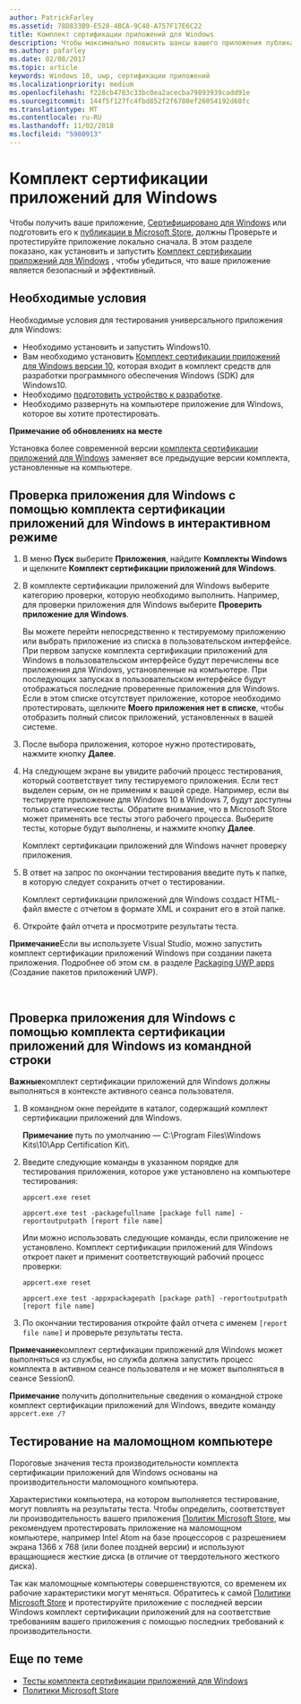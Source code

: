 ```yaml
---
author: PatrickFarley
ms.assetid: 78D833B9-E528-4BCA-9C48-A757F17E6C22
title: Комплект сертификации приложений для Windows
description: Чтобы максимально повысить шансы вашего приложения публикацию в Microsoft Store или получение статуса Сертифицировано для Windows, проверьте и протестируйте приложение локально, прежде чем отправлять его на сертификацию. В этой статье показано, как установить и запустить комплект сертификации приложений для Windows.
ms.author: pafarley
ms.date: 02/08/2017
ms.topic: article
keywords: Windows 10, uwp, сертификации приложений
ms.localizationpriority: medium
ms.openlocfilehash: f228cb4783c33bc0ea2acecba79893939cadd91e
ms.sourcegitcommit: 144f5f127fc4fbd852f2f6780ef26054192d68fc
ms.translationtype: MT
ms.contentlocale: ru-RU
ms.lasthandoff: 11/02/2018
ms.locfileid: "5980913"
---
```

# <a name="windows-app-certification-kit"></a>Комплект сертификации приложений для Windows



Чтобы получить ваше приложение, [Сертифицировано для Windows](https://msdn.microsoft.com/windows/desktop/jj134964.aspx) или подготовить его к [публикации в Microsoft Store](https://msdn.microsoft.com/library/windows/apps/Hh694062), должны Проверьте и протестируйте приложение локально сначала. В этом разделе показано, как установить и запустить [Комплект сертификации приложений для Windows](http://go.microsoft.com/fwlink/p/?LinkID=309666) , чтобы убедиться, что ваше приложение является безопасный и эффективный.

## <a name="prerequisites"></a>Необходимые условия

Необходимые условия для тестирования универсального приложения для Windows:

-   Необходимо установить и запустить Windows10.
-   Вам необходимо установить [Комплект сертификации приложений для Windows версии 10]( http://go.microsoft.com/fwlink/p/?LinkID=309666), которая входит в комплект средств для разработки программного обеспечения Windows (SDK) для Windows10.
-   Необходимо [подготовить устройство к разработке](https://docs.microsoft.com/windows/uwp/get-started/enable-your-device-for-development).
-   Необходимо развернуть на компьютере приложение для Windows, которое вы хотите протестировать.

**Примечание об обновлениях на месте**

Установка более современной версии [комплекта сертификации приложений для Windows]( http://go.microsoft.com/fwlink/p/?LinkID=309666) заменяет все предыдущие версии комплекта, установленные на компьютере.

## <a name="validate-your-windows-app-using-the-windows-app-certification-kit-interactively"></a>Проверка приложения для Windows с помощью комплекта сертификации приложений для Windows в интерактивном режиме

1.  В меню **Пуск** выберите **Приложения**, найдите **Комплекты Windows** и щелкните **Комплект сертификации приложений для Windows**.

2.  В комплекте сертификации приложений для Windows выберите категорию проверки, которую необходимо выполнить. Например, для проверки приложения для Windows выберите **Проверить приложение для Windows**.

    Вы можете перейти непосредственно к тестируемому приложению или выбрать приложение из списка в пользовательском интерфейсе. При первом запуске комплекта сертификации приложений для Windows в пользовательском интерфейсе будут перечислены все приложения для Windows, установленные на компьютере. При последующих запусках в пользовательском интерфейсе будут отображаться последние проверенные приложения для Windows. Если в этом списке отсутствует приложение, которое необходимо протестировать, щелкните **Моего приложения нет в списке**, чтобы отобразить полный список приложений, установленных в вашей системе.

3.  После выбора приложения, которое нужно протестировать, нажмите кнопку **Далее**.

4.  На следующем экране вы увидите рабочий процесс тестирования, который соответствует типу тестируемого приложения. Если тест выделен серым, он не применим к вашей среде. Например, если вы тестируете приложение для Windows 10 в Windows 7, будут доступны только статические тесты. Обратите внимание, что в Microsoft Store может применять все тесты этого рабочего процесса. Выберите тесты, которые будут выполнены, и нажмите кнопку **Далее**.

    Комплект сертификации приложений для Windows начнет проверку приложения.

5.  В ответ на запрос по окончании тестирования введите путь к папке, в которую следует сохранить отчет о тестировании.

    Комплект сертификации приложений для Windows создаст HTML-файл вместе с отчетом в формате XML и сохранит его в этой папке.

6.  Откройте файл отчета и просмотрите результаты теста.

**Примечание**Если вы используете Visual Studio, можно запустить комплект сертификации приложений Windows при создании пакета приложения. Подробнее об этом см. в разделе [Packaging UWP apps](https://msdn.microsoft.com/library/windows/apps/Mt627715) (Создание пакетов приложений UWP).

 

## <a name="validate-your-windows-app-using-the-windows-app-certification-kit-from-a-command-line"></a>Проверка приложения для Windows с помощью комплекта сертификации приложений для Windows из командной строки

**Важные**комплект сертификации приложений для Windows должны выполняться в контексте активного сеанса пользователя.

1.  В командном окне перейдите в каталог, содержащий комплект сертификации приложений для Windows.

    **Примечание**  путь по умолчанию — C:\\Program Files\\Windows Kits\\10\\App Certification Kit\\.

2.  Введите следующие команды в указанном порядке для тестирования приложения, которое уже установлено на компьютере тестирования:

    `appcert.exe reset`

    `appcert.exe test -packagefullname [package full name] -reportoutputpath [report file name]`

    Или можно использовать следующие команды, если приложение не установлено. Комплект сертификации приложений для Windows откроет пакет и применит соответствующий рабочий процесс проверки:

    `appcert.exe reset`

    `appcert.exe test -appxpackagepath [package path] -reportoutputpath [report file name]`

3.  По окончании тестирования откройте файл отчета с именем `[report file name]` и проверьте результаты теста.

**Примечание**комплект сертификации приложений для Windows может выполняться из службы, но служба должна запустить процесс комплекта в активном сеансе пользователя и не может выполняться в сеансе Session0.

**Примечание**  получить дополнительные сведения о командной строке комплект сертификации приложений для Windows, введите команду `appcert.exe /?`

## <a name="testing-with-a-low-power-computer"></a>Тестирование на маломощном компьютере

Пороговые значения теста производительности комплекта сертификации приложений для Windows основаны на производительности маломощного компьютера.

Характеристики компьютера, на котором выполняется тестирование, могут повлиять на результаты теста. Чтобы определить, соответствует ли производительность вашего приложения [Политик Microsoft Store](https://msdn.microsoft.com/library/windows/apps/Dn764944), мы рекомендуем протестировать приложение на маломощном компьютере, например Intel Atom на базе процессоров с разрешением экрана 1366 x 768 (или более поздней версии) и используют вращающиеся жесткие диска (в отличие от твердотельного жесткого диска).

Так как маломощные компьютеры совершенствуются, со временем их рабочие характеристики могут меняться. Обратитесь к самой [Политики Microsoft Store](https://msdn.microsoft.com/library/windows/apps/Dn764944) и протестируйте приложение с последней версии Windows комплект сертификации приложений для на соответствие требованиям вашего приложения с помощью последних требований к производительности.

## <a name="related-topics"></a>Еще по теме

* [Тесты комплекта сертификации приложений для Windows](windows-app-certification-kit-tests.md)
* [Политики Microsoft Store](https://msdn.microsoft.com/library/windows/apps/Dn764944)
 

 




